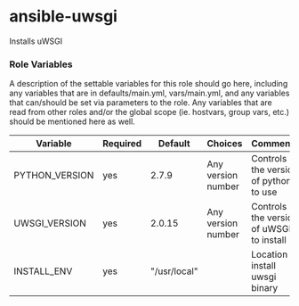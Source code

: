 # ansible-uwsgi

Installs uWSGI

### Role Variables

A description of the settable variables for this role should go here, including any variables that are in defaults/main.yml, vars/main.yml, and any variables that can/should be set via parameters to the role. Any variables that are read from other roles and/or the global scope (ie. hostvars, group vars, etc.) should be mentioned here as well.

| Variable                | Required | Default | Choices                   | Comments                                   |
|-------------------------|----------|---------|---------------------------|--------------------------------------------|
| PYTHON_VERSION          | yes      | 2.7.9   | Any version number        | Controls the version of python to use      |
| UWSGI_VERSION           | yes      | 2.0.15  | Any version number        | Controls the version of uWSGI to install   |
| INSTALL_ENV             | yes      | "/usr/local"|                       | Location to install uwsgi binary           |
